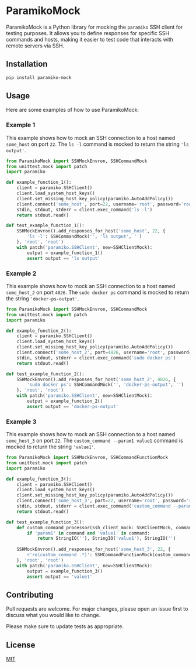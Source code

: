 # ParamikoMock

ParamikoMock is a Python library for mocking the `paramiko` SSH client for testing purposes. It allows you to define responses for specific SSH commands and hosts, making it easier to test code that interacts with remote servers via SSH. 

## Installation

```bash
pip install paramiko-mock
```

## Usage

Here are some examples of how to use ParamikoMock:

### Example 1

This example shows how to mock an SSH connection to a host named `some_host` on port `22`. The `ls -l` command is mocked to return the string `'ls output'`.

```python
from ParamikoMock import SSHMockEnvron, SSHCommandMock
from unittest.mock import patch
import paramiko

def example_function_1():
    client = paramiko.SSHClient()
    client.load_system_host_keys()
    client.set_missing_host_key_policy(paramiko.AutoAddPolicy())
    client.connect('some_host', port=22, username='root', password='root', banner_timeout=10)
    stdin, stdout, stderr = client.exec_command('ls -l')
    return stdout.read()

def test_example_function_1():
    SSHMockEnvron().add_responses_for_host('some_host', 22, {
        'ls -l': SSHCommandMock('', 'ls output', '')
    }, 'root', 'root')
    with patch('paramiko.SSHClient', new=SSHClientMock): 
        output = example_function_1()
        assert output == 'ls output'
```

### Example 2

This example shows how to mock an SSH connection to a host named `some_host_2` on port `4826`. The `sudo docker ps` command is mocked to return the string `'docker-ps-output'`.

```python
from ParamikoMock import SSHMockEnvron, SSHCommandMock
from unittest.mock import patch
import paramiko

def example_function_2():
    client = paramiko.SSHClient()
    client.load_system_host_keys()
    client.set_missing_host_key_policy(paramiko.AutoAddPolicy())
    client.connect('some_host_2', port=4826, username='root', password='root', banner_timeout=10)
    stdin, stdout, stderr = client.exec_command('sudo docker ps')
    return stdout.read()

def test_example_function_2():
    SSHMockEnvron().add_responses_for_host('some_host_2', 4826, {
        'sudo docker ps': SSHCommandMock('', 'docker-ps-output', '')
    }, 'root', 'root')
    with patch('paramiko.SSHClient', new=SSHClientMock): 
        output = example_function_2()
        assert output == 'docker-ps-output'
```

### Example 3

This example shows how to mock an SSH connection to a host named `some_host_3` on port `22`. The `custom_command --param1 value1` command is mocked to return the string `'value1'`.

```python
from ParamikoMock import SSHMockEnvron, SSHCommandFunctionMock
from unittest.mock import patch
import paramiko

def example_function_3():
    client = paramiko.SSHClient()
    client.load_system_host_keys()
    client.set_missing_host_key_policy(paramiko.AutoAddPolicy())
    client.connect('some_host_3', port=22, username='root', password='root', banner_timeout=10)
    stdin, stdout, stderr = client.exec_command('custom_command --param1 value1')
    return stdout.read()

def test_example_function_3():
    def custom_command_processor(ssh_client_mock: SSHClientMock, command: str):
        if 'param1' in command and 'value1' in command:
            return StringIO(''), StringIO('value1'), StringIO('')
    
    SSHMockEnvron().add_responses_for_host('some_host_3', 22, {
        r're(custom_command .*)': SSHCommandFunctionMock(custom_command_processor)
    }, 'root', 'root')
    with patch('paramiko.SSHClient', new=SSHClientMock): 
        output = example_function_3()
        assert output == 'value1'
```

## Contributing

Pull requests are welcome. For major changes, please open an issue first to discuss what you would like to change.

Please make sure to update tests as appropriate.

## License

[MIT](https://choosealicense.com/licenses/mit/)